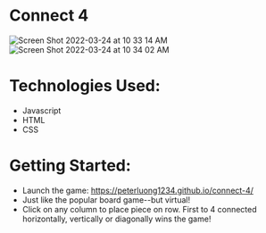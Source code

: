 # Connect 4

![Screen Shot 2022-03-24 at 10 33 14 AM](https://user-images.githubusercontent.com/95894562/159976443-d451b649-671f-43b4-9f28-d8fc41e26b39.png)
![Screen Shot 2022-03-24 at 10 34 02 AM](https://user-images.githubusercontent.com/95894562/159976451-b874b9c4-8f4d-4b00-b08b-95129d96314a.png)

# Technologies Used:
- Javascript
- HTML
- CSS

# Getting Started:
- Launch the game: https://peterluong1234.github.io/connect-4/
- Just like the popular board game--but virtual! 
- Click on any column to place piece on row. First to 4 connected horizontally, vertically or diagonally wins the game!

